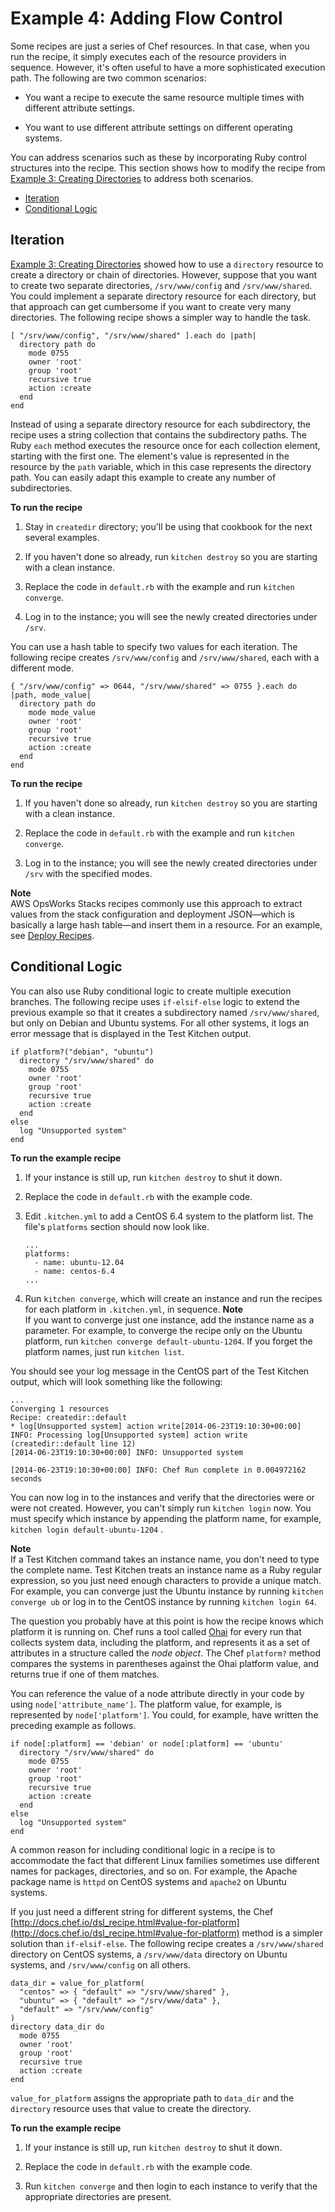 # Example 4: Adding Flow Control<a name="cookbooks-101-basics-ruby"></a>

Some recipes are just a series of Chef resources\. In that case, when you run the recipe, it simply executes each of the resource providers in sequence\. However, it's often useful to have a more sophisticated execution path\. The following are two common scenarios:

+ You want a recipe to execute the same resource multiple times with different attribute settings\.

+ You want to use different attribute settings on different operating systems\.

You can address scenarios such as these by incorporating Ruby control structures into the recipe\. This section shows how to modify the recipe from [Example 3: Creating Directories](cookbooks-101-basics-directories.md) to address both scenarios\.


+ [Iteration](#cookbooks-101-basics-ruby-iteration)
+ [Conditional Logic](#cookbooks-101-basics-ruby-conditional)

## Iteration<a name="cookbooks-101-basics-ruby-iteration"></a>

[Example 3: Creating Directories](cookbooks-101-basics-directories.md) showed how to use a `directory` resource to create a directory or chain of directories\. However, suppose that you want to create two separate directories, `/srv/www/config` and `/srv/www/shared`\. You could implement a separate directory resource for each directory, but that approach can get cumbersome if you want to create very many directories\. The following recipe shows a simpler way to handle the task\. 

```
[ "/srv/www/config", "/srv/www/shared" ].each do |path|
  directory path do
    mode 0755
    owner 'root'
    group 'root'
    recursive true
    action :create
  end
end
```

Instead of using a separate directory resource for each subdirectory, the recipe uses a string collection that contains the subdirectory paths\. The Ruby `each` method executes the resource once for each collection element, starting with the first one\. The element's value is represented in the resource by the `path` variable, which in this case represents the directory path\. You can easily adapt this example to create any number of subdirectories\.

**To run the recipe**

1. Stay in `createdir` directory; you'll be using that cookbook for the next several examples\. 

1. If you haven't done so already, run `kitchen destroy` so you are starting with a clean instance\. 

1. Replace the code in `default.rb` with the example and run `kitchen converge`\.

1. Log in to the instance; you will see the newly created directories under `/srv`\.

You can use a hash table to specify two values for each iteration\. The following recipe creates `/srv/www/config` and `/srv/www/shared`, each with a different mode\.

```
{ "/srv/www/config" => 0644, "/srv/www/shared" => 0755 }.each do |path, mode_value|
  directory path do
    mode mode_value
    owner 'root'
    group 'root'
    recursive true
    action :create
  end
end
```

**To run the recipe**

1. If you haven't done so already, run `kitchen destroy` so you are starting with a clean instance\. 

1. Replace the code in `default.rb` with the example and run `kitchen converge`\.

1. Log in to the instance; you will see the newly created directories under `/srv` with the specified modes\.

**Note**  
AWS OpsWorks Stacks recipes commonly use this approach to extract values from the stack configuration and deployment JSON—which is basically a large hash table—and insert them in a resource\. For an example, see [Deploy Recipes](create-custom-deploy.md)\.

## Conditional Logic<a name="cookbooks-101-basics-ruby-conditional"></a>

You can also use Ruby conditional logic to create multiple execution branches\. The following recipe uses `if-elsif-else` logic to extend the previous example so that it creates a subdirectory named `/srv/www/shared`, but only on Debian and Ubuntu systems\. For all other systems, it logs an error message that is displayed in the Test Kitchen output\.

```
if platform?("debian", "ubuntu")
  directory "/srv/www/shared" do
    mode 0755
    owner 'root'
    group 'root'
    recursive true
    action :create
  end
else
  log "Unsupported system"
end
```

**To run the example recipe**

1. If your instance is still up, run `kitchen destroy` to shut it down\.

1. Replace the code in `default.rb` with the example code\.

1. Edit `.kitchen.yml` to add a CentOS 6\.4 system to the platform list\. The file's `platforms` section should now look like\.

   ```
   ...
   platforms:
     - name: ubuntu-12.04
     - name: centos-6.4
   ...
   ```

1. Run `kitchen converge`, which will create an instance and run the recipes for each platform in `.kitchen.yml`, in sequence\. 
**Note**  
If you want to converge just one instance, add the instance name as a parameter\. For example, to converge the recipe only on the Ubuntu platform, run `kitchen converge default-ubuntu-1204`\. If you forget the platform names, just run `kitchen list`\.

You should see your log message in the CentOS part of the Test Kitchen output, which will look something like the following:

```
...
Converging 1 resources
Recipe: createdir::default
* log[Unsupported system] action write[2014-06-23T19:10:30+00:00] INFO: Processing log[Unsupported system] action write (createdir::default line 12)
[2014-06-23T19:10:30+00:00] INFO: Unsupported system
       
[2014-06-23T19:10:30+00:00] INFO: Chef Run complete in 0.004972162 seconds
```

You can now log in to the instances and verify that the directories were or were not created\. However, you can't simply run `kitchen login` now\. You must specify which instance by appending the platform name, for example, `kitchen login default-ubuntu-1204` \. 

**Note**  
If a Test Kitchen command takes an instance name, you don't need to type the complete name\. Test Kitchen treats an instance name as a Ruby regular expression, so you just need enough characters to provide a unique match\. For example, you can converge just the Ubuntu instance by running `kitchen converge ub` or log in to the CentOS instance by running `kitchen login 64`\.

The question you probably have at this point is how the recipe knows which platform it is running on\. Chef runs a tool called [Ohai](https://docs.chef.io/ohai.html) for every run that collects system data, including the platform, and represents it as a set of attributes in a structure called the *node object*\. The Chef `platform?` method compares the systems in parentheses against the Ohai platform value, and returns true if one of them matches\.

You can reference the value of a node attribute directly in your code by using `node['attribute_name']`\. The platform value, for example, is represented by `node['platform']`\. You could, for example, have written the preceding example as follows\.

```
if node[:platform] == 'debian' or node[:platform] == 'ubuntu'
  directory "/srv/www/shared" do
    mode 0755
    owner 'root'
    group 'root'
    recursive true
    action :create
  end
else
  log "Unsupported system"
end
```

A common reason for including conditional logic in a recipe is to accommodate the fact that different Linux families sometimes use different names for packages, directories, and so on\. For example, the Apache package name is `httpd` on CentOS systems and `apache2` on Ubuntu systems\.

If you just need a different string for different systems, the Chef [http://docs.chef.io/dsl_recipe.html#value-for-platform](http://docs.chef.io/dsl_recipe.html#value-for-platform) method is a simpler solution than `if-elsif-else`\. The following recipe creates a `/srv/www/shared` directory on CentOS systems, a `/srv/www/data` directory on Ubuntu systems, and `/srv/www/config` on all others\.

```
data_dir = value_for_platform(
  "centos" => { "default" => "/srv/www/shared" },
  "ubuntu" => { "default" => "/srv/www/data" },
  "default" => "/srv/www/config"
)
directory data_dir do
  mode 0755
  owner 'root'
  group 'root'
  recursive true
  action :create
end
```

`value_for_platform` assigns the appropriate path to `data_dir` and the `directory` resource uses that value to create the directory\.

**To run the example recipe**

1. If your instance is still up, run `kitchen destroy` to shut it down\.

1. Replace the code in `default.rb` with the example code\.

1. Run `kitchen converge` and then login to each instance to verify that the appropriate directories are present\.